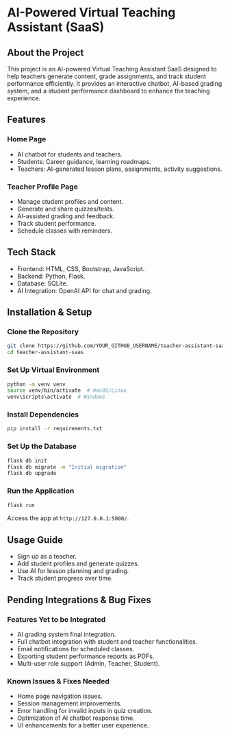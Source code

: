 # AI-Powered Virtual Teaching Assistant (SaaS)

## About the Project
This project is an AI-powered Virtual Teaching Assistant SaaS designed to help teachers generate content, grade assignments, and track student performance efficiently. It provides an interactive chatbot, AI-based grading system, and a student performance dashboard to enhance the teaching experience.

## Features
### Home Page

- AI chatbot for students and teachers.
- Students: Career guidance, learning roadmaps.
- Teachers: AI-generated lesson plans, assignments, activity suggestions.

### Teacher Profile Page

- Manage student profiles and content.
- Generate and share quizzes/tests.
- AI-assisted grading and feedback.
- Track student performance.
- Schedule classes with reminders.

## Tech Stack
- Frontend: HTML, CSS, Bootstrap, JavaScript.
- Backend: Python, Flask.
- Database: SQLite.
- AI Integration: OpenAI API for chat and grading.

## Installation & Setup
### Clone the Repository
```sh
git clone https://github.com/YOUR_GITHUB_USERNAME/teacher-assistant-saas.git
cd teacher-assistant-saas
```

### Set Up Virtual Environment
```sh
python -m venv venv
source venv/bin/activate  # macOS/Linux
venv\Scripts\activate  # Windows
```

### Install Dependencies
```sh
pip install -r requirements.txt
```

### Set Up the Database
```sh
flask db init
flask db migrate -m "Initial migration"
flask db upgrade
```

### Run the Application
```sh
flask run
```
Access the app at `http://127.0.0.1:5000/`.

## Usage Guide
- Sign up as a teacher.
- Add student profiles and generate quizzes.
- Use AI for lesson planning and grading.
- Track student progress over time.

## Pending Integrations & Bug Fixes
### Features Yet to be Integrated
- AI grading system final integration.
- Full chatbot integration with student and teacher functionalities.
- Email notifications for scheduled classes.
- Exporting student performance reports as PDFs.
- Multi-user role support (Admin, Teacher, Student).

### Known Issues & Fixes Needed
- Home page navigation issues.
- Session management improvements.
- Error handling for invalid inputs in quiz creation.
- Optimization of AI chatbot response time.
- UI enhancements for a better user experience.
